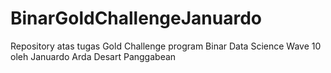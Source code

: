 # BinarGoldChallengeJanuardo
Repository atas tugas Gold Challenge program Binar Data Science Wave 10 oleh Januardo Arda Desart Panggabean
